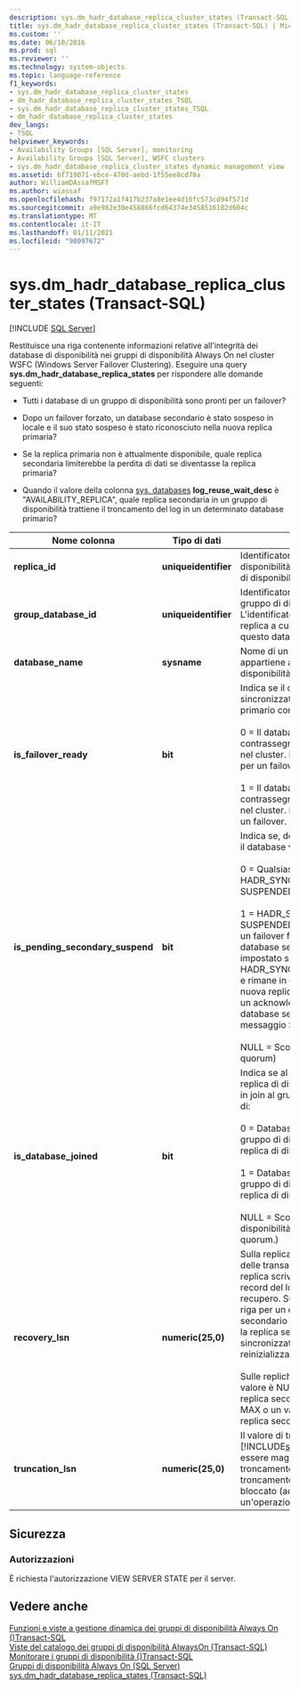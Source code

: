 ```yaml
---
description: sys.dm_hadr_database_replica_cluster_states (Transact-SQL)
title: sys.dm_hadr_database_replica_cluster_states (Transact-SQL) | Microsoft Docs
ms.custom: ''
ms.date: 06/10/2016
ms.prod: sql
ms.reviewer: ''
ms.technology: system-objects
ms.topic: language-reference
f1_keywords:
- sys.dm_hadr_database_replica_cluster_states
- dm_hadr_database_replica_cluster_states_TSQL
- sys.dm_hadr_database_replica_cluster_states_TSQL
- dm_hadr_database_replica_cluster_states
dev_langs:
- TSQL
helpviewer_keywords:
- Availability Groups [SQL Server], monitoring
- Availability Groups [SQL Server], WSFC clusters
- sys.dm_hadr_database_replica_cluster_states dynamic management view
ms.assetid: 6f719071-ebce-470d-aebd-1f55ee8cd70a
author: WilliamDAssafMSFT
ms.author: wiassaf
ms.openlocfilehash: f97172a1f417b237a8e1ee4d16fc573cd94f571d
ms.sourcegitcommit: a9e982e30e458866fcd64374e3458516182d604c
ms.translationtype: MT
ms.contentlocale: it-IT
ms.lasthandoff: 01/11/2021
ms.locfileid: "98097672"
---
```

# <a name="sysdm_hadr_database_replica_cluster_states-transact-sql"></a>sys.dm_hadr_database_replica_cluster_states (Transact-SQL)
[!INCLUDE [SQL Server](../../includes/applies-to-version/sqlserver.md)]

  Restituisce una riga contenente informazioni relative all'integrità dei database di disponibilità nei gruppi di disponibilità Always On nel cluster WSFC (Windows Server Failover Clustering). Eseguire una query **sys.dm_hadr_database_replica_states** per rispondere alle domande seguenti:  
  
-   Tutti i database di un gruppo di disponibilità sono pronti per un failover?  
  
-   Dopo un failover forzato, un database secondario è stato sospeso in locale e il suo stato sospeso è stato riconosciuto nella nuova replica primaria?  
  
-   Se la replica primaria non è attualmente disponibile, quale replica secondaria limiterebbe la perdita di dati se diventasse la replica primaria?  
  
-   Quando il valore della colonna [sys. databases](~/relational-databases/system-catalog-views/sys-databases-transact-sql.md)   **log_reuse_wait_desc** è "AVAILABILITY_REPLICA", quale replica secondaria in un gruppo di disponibilità trattiene il troncamento del log in un determinato database primario?  
   
|Nome colonna|Tipo di dati|Descrizione|  
|-----------------|---------------|-----------------|  
|**replica_id**|**uniqueidentifier**|Identificatore della replica di disponibilità all'interno del gruppo di disponibilità.|  
|**group_database_id**|**uniqueidentifier**|Identificatore del database nel gruppo di disponibilità. L'identificatore è identico su ogni replica a cui è stato aggiunto questo database.|  
|**database_name**|**sysname**|Nome di un database che appartiene al gruppo di disponibilità.|  
|**is_failover_ready**|**bit**|Indica se il database secondario è sincronizzato con il database primario corrispondente. uno di:<br /><br /> 0 = Il database non è contrassegnato come sincronizzato nel cluster. Il database non è pronto per un failover.<br /><br /> 1 = Il database non è contrassegnato come sincronizzato nel cluster. Il database è pronto per un failover.|  
|**is_pending_secondary_suspend**|**bit**|Indica se, dopo un failover forzato, il database verrà sospeso, uno di:<br /><br /> 0 = Qualsiasi stato a eccezione di HADR_SYNCHRONIZED_ SUSPENDED.<br /><br /> 1 = HADR_SYNCHRONIZED_ SUSPENDED. Al completamento di un failover forzato, ognuno dei database secondari viene impostato su HADR_SYNCHONIZED_SUSPENDED e rimane in questo stato finché la nuova replica primaria non riceverà un acknowledgement da quel database secondario per il messaggio SUSPEND.<br /><br /> NULL = Sconosciuto (senza quorum)|  
|**is_database_joined**|**bit**|Indica se al database su questa replica di disponibilità è stato unito in join al gruppo di disponibilità, uno di:<br /><br /> 0 = Database non unito in join al gruppo di disponibilità su questa replica di disponibilità.<br /><br /> 1 = Database non unito in join al gruppo di disponibilità su questa replica di disponibilità.<br /><br /> NULL = Sconosciuto (la replica di disponibilità non dispone del quorum.)|  
|**recovery_lsn**|**numeric(25,0)**|Sulla replica primaria la fine del log delle transazioni prima che la replica scriva qualsiasi nuovo record del log dopo il failover o il recupero. Sulla replica primaria la riga per un determinato database secondario conterrà il valore a cui la replica secondaria deve essere sincronizzata (ripristino e reinizializzazione).<br /><br /> Sulle repliche secondarie questo valore è NULL. Si noti che ogni replica secondaria avrà il valore MAX o un valore inferiore a cui la replica secondaria dovrà tornare.|  
|**truncation_lsn**|**numeric(25,0)**|Il valore di troncamento del log di [!INCLUDE[ssHADR](../../includes/sshadr-md.md)] che potrebbe essere maggiore dell'LSN di troncamento locale se il troncamento del log locale è bloccato (ad esempio da un'operazione di backup).|  
  
## <a name="security"></a>Sicurezza  
  
### <a name="permissions"></a>Autorizzazioni  
 È richiesta l'autorizzazione VIEW SERVER STATE per il server.  
  
## <a name="see-also"></a>Vedere anche  
 [Funzioni e viste a gestione dinamica dei gruppi di disponibilità Always On &#40;&#41;Transact-SQL ](../../relational-databases/system-dynamic-management-views/always-on-availability-groups-dynamic-management-views-functions.md)   
 [Viste del catalogo dei gruppi di disponibilità AlwaysOn &#40;Transact-SQL&#41;](../../relational-databases/system-catalog-views/always-on-availability-groups-catalog-views-transact-sql.md)   
 [Monitorare i gruppi di disponibilità &#40;&#41;Transact-SQL ](../../database-engine/availability-groups/windows/monitor-availability-groups-transact-sql.md)   
 [Gruppi di disponibilità Always On &#40;SQL Server&#41;](../../database-engine/availability-groups/windows/always-on-availability-groups-sql-server.md)   
 [sys.dm_hadr_database_replica_states &#40;Transact-SQL&#41;](../../relational-databases/system-dynamic-management-views/sys-dm-hadr-database-replica-states-transact-sql.md)  
  
  
